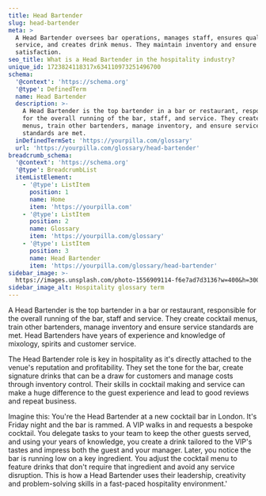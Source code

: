 ```yaml
---
title: Head Bartender
slug: head-bartender
meta: >
  A Head Bartender oversees bar operations, manages staff, ensures quality
  service, and creates drink menus. They maintain inventory and ensure customer
  satisfaction.
seo_title: What is a Head Bartender in the hospitality industry?
unique_id: 1723824118317x634110973251496700
schema:
  '@context': 'https://schema.org'
  '@type': DefinedTerm
  name: Head Bartender
  description: >-
    A Head Bartender is the top bartender in a bar or restaurant, responsible
    for the overall running of the bar, staff, and service. They create cocktail
    menus, train other bartenders, manage inventory, and ensure service
    standards are met.
  inDefinedTermSet: 'https://yourpilla.com/glossary'
  url: 'https://yourpilla.com/glossary/head-bartender'
breadcrumb_schema:
  '@context': 'https://schema.org'
  '@type': BreadcrumbList
  itemListElement:
    - '@type': ListItem
      position: 1
      name: Home
      item: 'https://yourpilla.com'
    - '@type': ListItem
      position: 2
      name: Glossary
      item: 'https://yourpilla.com/glossary'
    - '@type': ListItem
      position: 3
      name: Head Bartender
      item: 'https://yourpilla.com/glossary/head-bartender'
sidebar_image: >-
  https://images.unsplash.com/photo-1556909114-f6e7ad7d3136?w=400&h=300&fit=crop&auto=format
sidebar_image_alt: Hospitality glossary term
---
```

A Head Bartender is the top bartender in a bar or restaurant, responsible for the overall running of the bar, staff and service. They create cocktail menus, train other bartenders, manage inventory and ensure service standards are met. Head Bartenders have years of experience and knowledge of mixology, spirits and customer service.

The Head Bartender role is key in hospitality as it's directly attached to the venue's reputation and profitability. They set the tone for the bar, create signature drinks that can be a draw for customers and manage costs through inventory control. Their skills in cocktail making and service can make a huge difference to the guest experience and lead to good reviews and repeat business.

Imagine this: You're the Head Bartender at a new cocktail bar in London. It's Friday night and the bar is rammed. A VIP walks in and requests a bespoke cocktail. You delegate tasks to your team to keep the other guests served, and using your years of knowledge, you create a drink tailored to the VIP's tastes and impress both the guest and your manager. Later, you notice the bar is running low on a key ingredient. You adjust the cocktail menu to feature drinks that don't require that ingredient and avoid any service disruption. This is how a Head Bartender uses their leadership, creativity and problem-solving skills in a fast-paced hospitality environment.'
